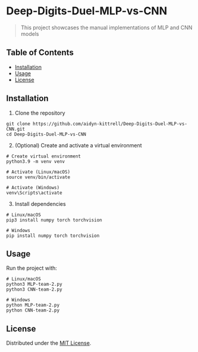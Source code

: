 # Deep-Digits-Duel-MLP-vs-CNN
> This project showcases the manual implementations of MLP and CNN models

## Table of Contents
- [Installation](#installation)
- [Usage](#usage)
- [License](#license)

## Installation
1. Clone the repository
```
git clone https://github.com/aidyn-kittrell/Deep-Digits-Duel-MLP-vs-CNN.git
cd Deep-Digits-Duel-MLP-vs-CNN
```
2. (Optional) Create and activate a virtual environment
```
# Create virtual environment
python3.9 -m venv venv

# Activate (Linux/macOS)
source venv/bin/activate

# Activate (Windows)
venv\Scripts\activate
```
3. Install dependencies
```
# Linux/macOS
pip3 install numpy torch torchvision

# Windows
pip install numpy torch torchvision
```

## Usage
Run the project with:
```
# Linux/macOS
python3 MLP-team-2.py
python3 CNN-team-2.py

# Windows
python MLP-team-2.py
python CNN-team-2.py
```

## License
Distributed under the [MIT License](https://choosealicense.com/licenses/mit/).
